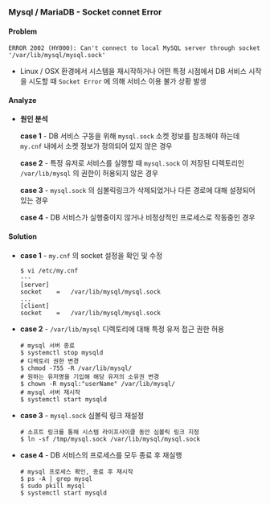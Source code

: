 

### Mysql / MariaDB - Socket connet Error



#### Problem

~~~shell
ERROR 2002 (HY000): Can't connect to local MySQL server through socket '/var/lib/mysql/mysql.sock'
~~~

- Linux / OSX 환경에서 시스템을 재시작하거나 어떤 특정 시점에서 DB 서비스 시작을 시도할 때 `Socket Error`  에 의해 서비스 이용 불가 상황 발생



#### Analyze

- **원인 분석**

  **case 1** - DB 서비스 구동을 위해 `mysql.sock` 소켓 정보를 참조해야 하는데 `my.cnf` 내에서 소켓 정보가 정의되어 있지 않은 경우

  **case 2** - 특정 유저로 서비스를 실행할 때 `mysql.sock` 이 저장된 디렉토리인 `/var/lib/mysql` 의 권한이 허용되지 않은 경우

  **case 3** - `mysql.sock` 의 심볼릭링크가 삭제되었거나 다른 경로에 대해 설정되어 있는 경우

  **case 4** - DB 서비스가 실행중이지 않거나 비정상적인 프로세스로 작동중인 경우



#### Solution

- **case 1** - `my.cnf` 의 socket 설정을 확인 및 수정

  ~~~shell
  $ vi /etc/my.cnf
  ---
  [server]
  socket	=	/var/lib/mysql/mysql.sock
  ...
  [client]
  socket	=	/var/lib/mysql/mysql.sock
  ~~~

- **case 2** - `/var/lib/mysql` 디렉토리에 대해 특정 유저 접근 권한 허용

  ~~~shell
  # mysql 서버 종료
  $ systemctl stop mysqld
  # 디렉토리 권한 변경
  $ chmod -755 -R /var/lib/mysql/
  # 원하는 유저명을 기입해 해당 유저의 소유권 변경
  $ chown -R mysql:"userName" /var/lib/mysql/
  # mysql 서버 재시작
  $ systemctl start mysqld
  ~~~

- **case 3** - `mysql.sock` 심볼릭 링크 재설정

  ~~~shell
  # 소프트 링크를 통해 시스템 라이프사이클 동안 심볼릭 링크 지정
  $ ln -sf /tmp/mysql.sock /var/lib/mysql/mysql.sock
  ~~~

- **case 4** - DB 서비스의 프로세스를 모두 종료 후 재실행

  ~~~shell
  # mysql 프로세스 확인, 종료 후 재시작
  $ ps -A | grep mysql
  $ sudo pkill mysql
  $ systemctl start mysqld
  ~~~

